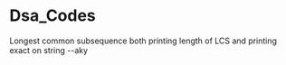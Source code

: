 # Dsa_Codes
Longest common subsequence both printing length of LCS and printing exact on string
--aky
